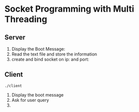 # Socket Programming with Multi Threading

## Server

1. Display the Boot Message: 
2. Read the text file and store the information
3. create and bind socket on ip: and port:


## Client

`./client`

1. Display the boot message
2. Ask for user query
3. 